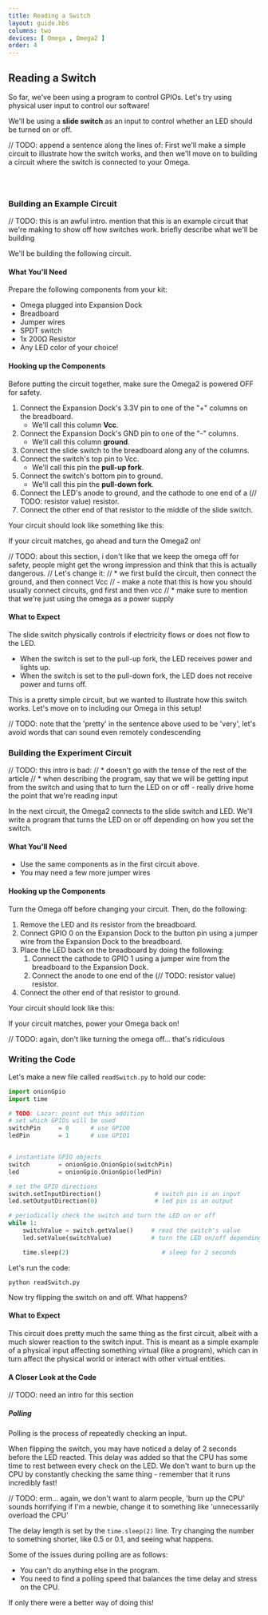 ```yaml
---
title: Reading a Switch
layout: guide.hbs
columns: two
devices: [ Omega , Omega2 ]
order: 4
---
```


## Reading a Switch

<!-- // intro to this experiment:
//  * so far, we've been using a program to control GPIOs, lets have some physical, user input controlling our software
//  * will be using a slide switch as input for our program, it will control whether an LED is on or off -->

So far, we've been using a program to control GPIOs. Let's try using physical user input to control our software!

We'll be using a **slide switch** as an input to control whether an LED should be turned on or off.

// TODO: append a sentence along the lines of: First we'll make a simple circuit to illustrate how the switch works, and then we'll move on to building a circuit where the switch is connected to your Omega.


<!-- gpio input -->
```{r child = '../../shared/gpio-input.md'}
```


<!-- switches -->
```{r child = '../../shared/switches.md'}
```

<!-- slide switches -->
```{r child = '../../shared/switches-slide-switch.md'}
```

### Building an Example Circuit

<!-- // diagram, general description of what the circuit does/the purpose
// circuit 1: switch controls turning an LED on and off to illustrate how the slide switch works
// spdt switch (one side is pull-up, other side is pull-down) connected to an led -->

// TODO: this is an awful intro. mention that this is an example circuit that we're making to show off how switches work. briefly describe what we'll be building

We'll be building the following circuit.

<!-- // TODO: circuit diagram, see paper notes -->

#### What You'll Need

Prepare the following components from your kit:

* Omega plugged into Expansion Dock
* Breadboard
* Jumper wires
* SPDT switch
* 1x 200Ω Resistor
* Any LED color of your choice!

#### Hooking up the Components

<!-- // step by step guide of how to hook up the components
//  * how to connect one side of the switch to gnd and one to vcc
//  * connect the switchable part to the led -->
Before putting the circuit together, make sure the Omega2 is powered OFF for safety.

1. Connect the Expansion Dock's 3.3V pin to one of the "+" columns on the breadboard.
    * We'll call this column **Vcc**.
1. Connect the Expansion Dock's GND pin to one of the "-" columns.
    * We'll call this column **ground**.
1. Connect the slide switch to the breadboard along any of the columns.
1. Connect the switch's top pin to Vcc.
    * We'll call this pin the **pull-up fork**.
1. Connect the switch's bottom pin to ground.
    * We'll call this pin the **pull-down fork**.
1. Connect the LED's anode to ground, and the cathode to one end of a (// TODO: resistor value) resistor.
1. Connect the other end of that resistor to the middle of the slide switch.

Your circuit should look like something like this:

<!-- // TODO: photo -->

If your circuit matches, go ahead and turn the Omega2 on!

// TODO: about this section, i don't like that we keep the omega off for safety, people might get the wrong impression and think that this is actually dangerous.
//  Let's change it:
//  * we first build the circuit, then connect the ground, and then connect Vcc
//    - make a note that this is how you should usually connect circuits, gnd first and then vcc
//  * make sure to mention that we're just using the omega as a power supply

#### What to Expect

<!-- // the switch controls if there is power flowing to the LED:
//  when the switch is set to the pull-up fork, the LED will be on
//  when the switch is set to the pull-down fork, the LED will be off

// this is a simple circuit but we wanted to illustrate how the switch works, let's move on to including our Omega in this circuit -->

The slide switch physically controls if electricity flows or does not flow to the LED.

* When the switch is set to the pull-up fork, the LED receives power and lights up.
* When the switch is set to the pull-down fork, the LED does not receive power and turns off.

This is a pretty simple circuit, but we wanted to illustrate how this switch works. Let's move on to including our Omega in this setup!

// TODO: note that the 'pretty' in the sentence above used to be 'very', let's avoid words that can sound even remotely condescending

### Building the Experiment Circuit

<!-- // circuit 2: switch connected to GPIO, controls LED with software
// spdt switch (with pull-up and pull-down sides) connected to gpio input
// regular led circuit connected to gpio setup as output -->

// TODO: this intro is bad:
//  * doesn't go with the tense of the rest of the article
//  * when describing the program, say that we will be getting input from the switch and using that to turn the LED on or off - really drive home the point that we're reading input

In the next circuit, the Omega2 connects to the slide switch and LED. We'll write a program that turns the LED on or off depending on how you set the switch.

<!-- // TODO: photo -->

#### What You'll Need

* Use the same components as in the first circuit above.
* You may need a few more jumper wires

#### Hooking up the Components

<!-- // step by step guide of how to hook up the components
//  jack the switch setup from the above section - adjust so taht it leads to a gpio
//  jack the LED setup from the previous articles -->
Turn the Omega off before changing your circuit. Then, do the following:

1. Remove the LED and its resistor from the breadboard.
1. Connect GPIO 0 on the Expansion Dock to the button pin using a jumper wire from the Expansion Dock to the breadboard.
1. Place the LED back on the breadboard by doing the following:
    1. Connect the cathode to GPIO 1 using a jumper wire from the breadboard to the Expansion Dock.
    1. Connect the anode to one end of the (// TODO: resistor value) resistor.    
1. Connect the other end of that resistor to ground.

Your circuit should look like this:

<!-- // TODO: photo -->

If your circuit matches, power your Omega back on!

// TODO: again, don't like turning the omega off... that's ridiculous

### Writing the Code

Let's make a new file called `readSwitch.py` to hold our code:

<!-- // code should poll a gpio, based on the input value, set a different gpio to output the read value
// implementation:
//  * while loop for polling
//  * if it makes sense, write functions to read the gpio, and then set the other gpio (want to teach them good practices right off the bat)
//  * make the delay at the end of the loop pretty long 2-5 seconds -->

``` python
import onionGpio
import time

# TODO: Lazar: point out this addition
# set which GPIOs will be used
switchPin     = 0      # use GPIO0
ledPin        = 1      # use GPIO1


# instantiate GPIO objects
switch        = onionGpio.OnionGpio(switchPin)
led           = onionGpio.OnionGpio(ledPin)

# set the GPIO directions
switch.setInputDirection()               # switch pin is an input
led.setOutputDirection(0)                # led pin is an output

# periodically check the switch and turn the LED on or off
while 1:
	switchValue = switch.getValue()     # read the switch's value
	led.setValue(switchValue)           # turn the LED on/off depending on the switch

	time.sleep(2)                          # sleep for 2 seconds
```

Let's run the code:
```
python readSwitch.py
```

Now try flipping the switch on and off. What happens?

#### What to Expect

<!-- // the switch controls whether the LED is on or off. yes the same thing was achieved with the far simpler circuit, but is meant to illustrate how a physical input can control something virtual -->

This circuit does pretty much the same thing as the first circuit, albeit with a much slower reaction to the switch input. This is meant as a simple example of a physical input affecting something virtual (like a program), which can in turn affect the physical world or interact with other virtual entities.

#### A Closer Look at the Code

// TODO: need an intro for this section

<!-- // small overview of anything new we did -->
##### Polling

<!-- // explain polling is the process of repeatedly checking an input
//  * a delay was added since we don't want to burn up the cpu constantly checking the same thing - remember the CPU runs incredibly fast

// talk about how sometimes it takes a while for the led to react:
//  * this is due to the long delay, have them try shortening the delay
//  * introduce some of the issues related to having polling:
//    * can't do anything else in the program
//    * can potentially have a long delay between the physical action and the software reacting
//    * if only there was a better way! -->

Polling is the process of repeatedly checking an input.

When flipping the switch, you may have noticed a delay of 2 seconds before the LED reacted. This delay was added so that the CPU has some time to rest between every check on the LED. We don't want to burn up the CPU by constantly checking the same thing - remember that it runs incredibly fast!

// TODO: erm... again, we don't want to alarm people, 'burn up the CPU' sounds horrifying if I'm a newbie, change it to something like 'unnecessarily overload the CPU'

The delay length is set by the `time.sleep(2)` line. Try changing the number to something shorter, like 0.5 or 0.1, and seeing what happens.

Some of the issues during polling are as follows:

* You can't do anything else in the program.
* You need to find a polling speed that balances the time delay and stress on the CPU.

If only there were a better way of doing this!

